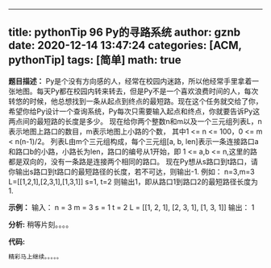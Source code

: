 
---
title: pythonTip 96 Py的寻路系统
author: gznb
date: 2020-12-14 13:47:24
categories: [ACM, pythonTip]
tags: [简单]
math: true
---

**题目描述：**
Py是个没有方向感的人，经常在校园内迷路，所以他经常手里拿着一张地图。每天Py都在校园内转来转去，但是Py不是一个喜欢浪费时间的人，每次转悠的时候，他总想找到一条从起点到终点的最短路。现在这个任务就交给了你，希望你给Py设计一个查询系统，Py每次只需要输入起点和终点，你就要告诉Py这两点间的最短路的长度是多少。
现在给你两个整数n和m以及一个三元组列表L，n表示地图上路口的数目，m表示地图上小路的个数，
其中1 <= n <= 100，0 <= m < n(n-1)/2。
列表L由m个三元组构成，每个三元组[a, b, len]表示一条连接路口a和路口b的小路，小路长为len，路口的编号从1开始，即 1 <= a,b <= n,这里的路都是双向的，没有一条路是连接两个相同的路口。
现在Py想从s路口到t路口，请你输出s路口到t路口的最短路径的长度，若不可达，则输出-1.
例如：
n=3,m=3
L=[[1,2,1],[2,3,1],[1,3,1]]
s=1, t=2
则输出1，即从路口1到路口2的最短路径长度为1.

**示例：**
输入：
n = 3
m = 3
s = 1
t = 2
L = [[1, 2, 1], [2, 3, 1], [1, 3, 1]]
输出：
1


**分析:**
稍等片刻。。。。

**代码:**
```python
精彩马上继续。。。。。
```
